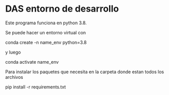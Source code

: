 # DAS entorno de desarrollo

Este programa funciona en python 3.8.

Se puede hacer un entorno virtual con 

conda create -n name_env python=3.8

y luego 

conda activate name_env

Para instalar los paquetes que necesita en la carpeta donde estan todos los archivos 

pip install -r requirements.txt
